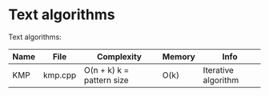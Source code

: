 Text algorithms
===============

Text algorithms:

| Name | File | Complexity | Memory | Info |
| --- | --- | --- | --- | --- |
| KMP | kmp.cpp | O(n + k) k = pattern size | O(k) | Iterative algorithm |
